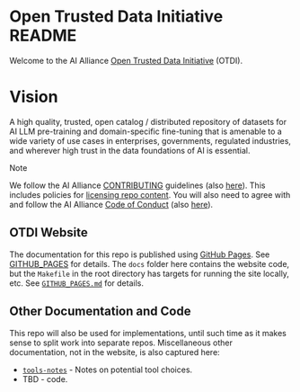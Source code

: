 # Open Trusted Data Initiative README

Welcome to the AI Alliance [Open Trusted Data Initiative](https://the-ai-alliance.github.io/open-trusted-data-initiative/) (OTDI).

# Vision
A high quality, trusted, open catalog / distributed repository of datasets for AI LLM pre-training and domain-specific fine-tuning that is amenable to a wide variety of use cases in enterprises, governments, regulated industries, and wherever high trust in the data foundations of AI is essential.

> [!NOTE]
> We follow the AI Alliance [CONTRIBUTING](https://github.com/The-AI-Alliance/community/blob/main/CONTRIBUTING.md) guidelines (also [here](CONTRIBUTING.md)). This includes policies for [licensing repo content](CONTRIBUTING.md#licenses). You will also need to agree with and follow the AI Alliance [Code of Conduct](https://github.com/The-AI-Alliance/community/blob/main/CODE_OF_CONDUCT.md) (also [here](CODE_OF_CONDUCT.md)). 

## OTDI Website

The documentation for this repo is published using [GitHub Pages](https://pages.github.com/). See [GITHUB_PAGES](GITHUB_PAGES.md) for details. The `docs` folder here contains the website code, but the `Makefile` in the root directory has targets for running the site locally, etc. See [`GITHUB_PAGES.md`](GITHUB_PAGES.md) for details.

## Other Documentation and Code

This repo will also be used for implementations, until such time as it makes sense to split work into separate repos. Miscellaneous other documentation, not in the website, is also captured here:

* [`tools-notes`](tools-notes) - Notes on potential tool choices.
* TBD - code.

